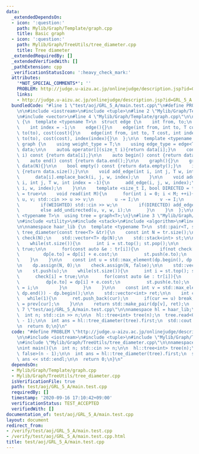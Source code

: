 ```yaml
---
data:
  _extendedDependsOn:
  - icon: ':question:'
    path: Mylib/Graph/Template/graph.cpp
    title: Basic graph
  - icon: ':question:'
    path: Mylib/Graph/TreeUtils/tree_diameter.cpp
    title: Tree diameter
  _extendedRequiredBy: []
  _extendedVerifiedWith: []
  _pathExtension: cpp
  _verificationStatusIcon: ':heavy_check_mark:'
  attributes:
    '*NOT_SPECIAL_COMMENTS*': ''
    PROBLEM: http://judge.u-aizu.ac.jp/onlinejudge/description.jsp?id=GRL_5_A
    links:
    - http://judge.u-aizu.ac.jp/onlinejudge/description.jsp?id=GRL_5_A
  bundledCode: "#line 1 \"test/aoj/GRL_5_A/main.test.cpp\"\n#define PROBLEM \"http://judge.u-aizu.ac.jp/onlinejudge/description.jsp?id=GRL_5_A\"\
    \n\n#include <iostream>\n#include <tuple>\n#line 2 \"Mylib/Graph/Template/graph.cpp\"\
    \n#include <vector>\n#line 4 \"Mylib/Graph/Template/graph.cpp\"\n\nnamespace haar_lib\
    \ {\n  template <typename T>\n  struct edge {\n    int from, to;\n    T cost;\n\
    \    int index = -1;\n    edge(){}\n    edge(int from, int to, T cost): from(from),\
    \ to(to), cost(cost){}\n    edge(int from, int to, T cost, int index): from(from),\
    \ to(to), cost(cost), index(index){}\n  };\n\n  template <typename T>\n  struct\
    \ graph {\n    using weight_type = T;\n    using edge_type = edge<T>;\n\n    std::vector<std::vector<edge<T>>>\
    \ data;\n\n    auto& operator[](size_t i){return data[i];}\n    const auto& operator[](size_t\
    \ i) const {return data[i];}\n\n    auto begin() const {return data.begin();}\n\
    \    auto end() const {return data.end();}\n\n    graph(){}\n    graph(int N):\
    \ data(N){}\n\n    bool empty() const {return data.empty();}\n    int size() const\
    \ {return data.size();}\n\n    void add_edge(int i, int j, T w, int index = -1){\n\
    \      data[i].emplace_back(i, j, w, index);\n    }\n\n    void add_undirected(int\
    \ i, int j, T w, int index = -1){\n      add_edge(i, j, w, index);\n      add_edge(j,\
    \ i, w, index);\n    }\n\n    template <size_t I, bool DIRECTED = true, bool WEIGHTED\
    \ = true>\n    void read(int M){\n      for(int i = 0; i < M; ++i){\n        int\
    \ u, v; std::cin >> u >> v;\n        u -= I;\n        v -= I;\n        T w = 1;\n\
    \        if(WEIGHTED) std::cin >> w;\n        if(DIRECTED) add_edge(u, v, w, i);\n\
    \        else add_undirected(u, v, w, i);\n      }\n    }\n  };\n\n  template\
    \ <typename T>\n  using tree = graph<T>;\n}\n#line 3 \"Mylib/Graph/TreeUtils/tree_diameter.cpp\"\
    \n#include <utility>\n#include <stack>\n#include <algorithm>\n#line 7 \"Mylib/Graph/TreeUtils/tree_diameter.cpp\"\
    \n\nnamespace haar_lib {\n  template <typename T>\n  std::pair<T, std::vector<int>>\
    \ tree_diameter(const tree<T> &tr){\n    const int N = tr.size();\n\n    std::vector<bool>\
    \ check(N);\n    std::vector<T> dp(N);\n    std::stack<int> st;\n\n    st.push(0);\n\
    \    while(st.size()){\n      int i = st.top(); st.pop();\n\n      check[i] =\
    \ true;\n\n      for(const auto &e : tr[i]){\n        if(not check[e.to]){\n \
    \         dp[e.to] = dp[i] + e.cost;\n          st.push(e.to);\n        }\n  \
    \    }\n    }\n\n    const int u = std::max_element(dp.begin(), dp.end()) - dp.begin();\n\
    \n    dp.assign(N, 0);\n    check.assign(N, false);\n\n    std::vector<int> prev(N);\n\
    \n    st.push(u);\n    while(st.size()){\n      int i = st.top(); st.pop();\n\n\
    \      check[i] = true;\n\n      for(const auto &e : tr[i]){\n        if(not check[e.to]){\n\
    \          dp[e.to] = dp[i] + e.cost;\n          st.push(e.to);\n          prev[e.to]\
    \ = i;\n        }\n      }\n    }\n\n    const int v = std::max_element(dp.begin(),\
    \ dp.end()) - dp.begin();\n\n    std::vector<int> ret;\n\n    int cur = v;\n \
    \   while(1){\n      ret.push_back(cur);\n      if(cur == u) break;\n      cur\
    \ = prev[cur];\n    }\n\n    return std::make_pair(dp[v], ret);\n  }\n}\n#line\
    \ 7 \"test/aoj/GRL_5_A/main.test.cpp\"\n\nnamespace hl = haar_lib;\n\nint main(){\n\
    \  int n; std::cin >> n;\n\n  hl::tree<int> tree(n);\n  tree.read<0, false>(n\
    \ - 1);\n\n  int ans = hl::tree_diameter(tree).first;\n  std::cout << ans << std::endl;\n\
    \n  return 0;\n}\n"
  code: "#define PROBLEM \"http://judge.u-aizu.ac.jp/onlinejudge/description.jsp?id=GRL_5_A\"\
    \n\n#include <iostream>\n#include <tuple>\n#include \"Mylib/Graph/Template/graph.cpp\"\
    \n#include \"Mylib/Graph/TreeUtils/tree_diameter.cpp\"\n\nnamespace hl = haar_lib;\n\
    \nint main(){\n  int n; std::cin >> n;\n\n  hl::tree<int> tree(n);\n  tree.read<0,\
    \ false>(n - 1);\n\n  int ans = hl::tree_diameter(tree).first;\n  std::cout <<\
    \ ans << std::endl;\n\n  return 0;\n}\n"
  dependsOn:
  - Mylib/Graph/Template/graph.cpp
  - Mylib/Graph/TreeUtils/tree_diameter.cpp
  isVerificationFile: true
  path: test/aoj/GRL_5_A/main.test.cpp
  requiredBy: []
  timestamp: '2020-09-16 17:10:42+09:00'
  verificationStatus: TEST_ACCEPTED
  verifiedWith: []
documentation_of: test/aoj/GRL_5_A/main.test.cpp
layout: document
redirect_from:
- /verify/test/aoj/GRL_5_A/main.test.cpp
- /verify/test/aoj/GRL_5_A/main.test.cpp.html
title: test/aoj/GRL_5_A/main.test.cpp
---
```

